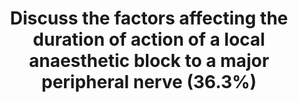 ---
title: "Discuss the factors affecting the duration of action of a local anaesthetic block to a major peripheral nerve (36.3%)"
entityType: SAQ
exam: PEX
college: ANZCA
year: 2017
sitting: A
question: 7
passRate: 36
EC_expectedDomains:
- "Two key factors should have been considered with regard to a well-constructed answer to this question."
- "1. Drug factors such as protein binding, lipid solubility, molecular size, dose and concentration, intrinsic vasoconstrictor properties and adjuvants such as adrenaline, opioids and alpha-2-agonists. Metabolism of ester agents was also relevant."
- "2. Patient factors such as the site of administration, its vascularity and the structure of the nerve being blocked."
EC_extraCredit:
- "Higher marks were gained for discussions on pregnancy and the extremes of life."
EC_errorsCommon:
- "This question was similar in structure to one asked in 2016 and many candidates failed due to incorrectly reading this question and answering the one of last year, or reading it correctly but failing to modify the structure they had developed to answer the one of last year."
- "Marks were not gained for detailed descriptions of Fick’s Law, the mechanism of action of local anaesthetics, the effects of hepatic dysfunction, pKa and local acidosis."
---